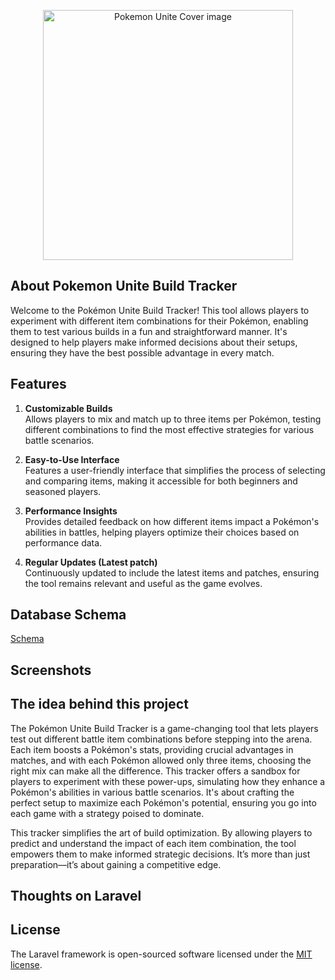 <p align="center"><a href="https://github.com/foenyxr/PokemonUniteBuildTracker/tree/main/PokemonUnite/BuildsTracker" target="_blank"><img src="https://wallpapercave.com/wp/wp9576804.jpg" width="400" alt="Pokemon Unite Cover image"></a></p>

## About Pokemon Unite Build Tracker

Welcome to the Pokémon Unite Build Tracker! This tool allows players to experiment with different item combinations for their Pokémon, enabling them to test various builds in a fun and straightforward manner. It's designed to help players make informed decisions about their setups, ensuring they have the best possible advantage in every match.

## Features

1. **Customizable Builds**  
   Allows players to mix and match up to three items per Pokémon, testing different combinations to find the most effective strategies for various battle scenarios.

2. **Easy-to-Use Interface**  
   Features a user-friendly interface that simplifies the process of selecting and comparing items, making it accessible for both beginners and seasoned players.

3. **Performance Insights**  
   Provides detailed feedback on how different items impact a Pokémon's abilities in battles, helping players optimize their choices based on performance data.

4. **Regular Updates (Latest patch)**  
   Continuously updated to include the latest items and patches, ensuring the tool remains relevant and useful as the game evolves.

## Database Schema

[Schema](https://drawsql.app/teams/lumariin/diagrams/pubuildtracker/embed "@embed")

## Screenshots

<!-- - **[Vehikl](https://vehikl.com/)**
- **[Tighten Co.](https://tighten.co)**
- **[WebReinvent](https://webreinvent.com/)**
- **[Kirschbaum Development Group](https://kirschbaumdevelopment.com)**
- **[64 Robots](https://64robots.com)**
- **[Curotec](https://www.curotec.com/services/technologies/laravel/)**
- **[Cyber-Duck](https://cyber-duck.co.uk)**
- **[DevSquad](https://devsquad.com/hire-laravel-developers)**
- **[Jump24](https://jump24.co.uk)**
- **[Redberry](https://redberry.international/laravel/)**
- **[Active Logic](https://activelogic.com)**
- **[byte5](https://byte5.de)**
- **[OP.GG](https://op.gg)** -->

## The idea behind this project

The Pokémon Unite Build Tracker is a game-changing tool that lets players test out different battle item combinations before stepping into the arena. Each item boosts a Pokémon's stats, providing crucial advantages in matches, and with each Pokémon allowed only three items, choosing the right mix can make all the difference. This tracker offers a sandbox for players to experiment with these power-ups, simulating how they enhance a Pokémon's abilities in various battle scenarios. It's about crafting the perfect setup to maximize each Pokémon's potential, ensuring you go into each game with a strategy poised to dominate.

This tracker simplifies the art of build optimization. By allowing players to predict and understand the impact of each item combination, the tool empowers them to make informed strategic decisions. It’s more than just preparation—it’s about gaining a competitive edge.

## Thoughts on Laravel

<!-- In order to ensure that the Laravel community is welcoming to all, please review and abide by the [Code of Conduct](https://laravel.com/docs/contributions#code-of-conduct). -->

## License

The Laravel framework is open-sourced software licensed under the [MIT license](https://opensource.org/licenses/MIT).
